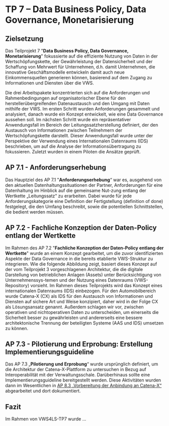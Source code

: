 # TP 7 – Data Business Policy, Data Governance, Monetarisierung
## Zielsetzung
Das Teilprojekt 7 "**Data Business Policy, Data Governance, Monetarisierung**" fokussierte auf die effiziente Nutzung von Daten in der Wertschöpfungskette, der Gewährleistung der Datensicherheit und der Schaffung von Mehrwert für Unternehmen, d.h. damit Unternehmen, die innovative Geschäftsmodelle entwickeln damit auch neue Einkommensquellen generieren können, basierend auf dem Zugang zu Informationen und Diensten über die VWS.

Die drei Arbeitspakete konzentrierten sich auf die Anforderungen und Rahmenbedingungen auf organisatorischer Ebene für den herstellerübergreifenden Datenaustausch und den Umgang mit Daten mithilfe der VWS. Im ersten Schritt wurden Anforderungen gesammelt und analysiert, danach wurde ein Konzept entwickelt, wie eine Data Governance aussehen soll. Im nächsten Schritt wurde ein repräsentativer Anwendungsfall im Bereich der Leitungssatzherstellung definiert, der den Austausch von Informationen zwischen Teilnehmern der Wertschöpfungskette darstellt. Dieser Anwendungsfall wurde unter der Perspektive der Verwendung eines Internationalen Datenraums (IDS) beschrieben, um auf die Analyse der Informationsübertragung zu fokussieren. Zuletzt wurden in einem Piloten die Ansätze geprüft.

##	AP 7.1 - Anforderungserhebung
Das Hauptziel des AP 7.1 "**Anforderungserhebung**“ war es, ausgehend von den aktuellen Datenhaltungssituationen der Partner, Anforderungen für eine Datenhaltung im Hinblick auf die gemeinsame Nut-zung entlang der Wertkette „Leitungssatz“ zu erarbeiten. Dabei wurde für jede Anforderungskategorie eine Definition der Fertigstellung (definition of done) festgelegt, die den Umfang beschreibt, sowie die potentiellen Schnittstellen, die bedient werden müssen.

##	AP 7.2 - Fachliche Konzeption der Daten-Policy entlang der Wertkette
Im Rahmen des AP 7.2 "**Fachliche Konzeption der Daten-Policy entlang der Wertkette**" wurde an einem Konzept gearbeitet, um die zuvor identifizierten Aspekte der Data Governance in die bereits etablierte VWS-Struktur zu integrieren. Wie die folgende Abbildung zeigt, basiert dieses Konzept auf der vom Teilprojekt 3 vorgeschlagenen Architektur, die die digitale Darstellung von betrieblichen Anlagen (Assets) unter Berücksichtigung von Unternehmenssys-temen und der Nutzung eines Datenraums (VWS-Repository) vorsieht. Im Rahmen dieses Teilprojekts wird das Konzept eines internationalen Datenraums (IDS) einbezogen. Für den Automobilbereich wurde Catena-X (CX) als IDS für den Austausch von Informationen und Diensten auf sichere Art und Weise konzipiert, daher wird in der Folge CX als Lösungsansatz genannt. Außerdem schlagen wir vor, zwischen operativen und nichtoperativen Daten zu unterscheiden, um einerseits die Sicherheit besser zu gewährleisten und andererseits eine bessere architektonische Trennung der beteiligten Systeme (AAS und IDS) umsetzen zu können.

##	AP 7.3 - Pilotierung und Erprobung: Erstellung Implementierungsguideline
Das AP 7.3 „**Pilotierung und Erprobung**“ wurde ursprünglich definiert, um die Architektur der Catena-X-Plattform zu untersuchen in Bezug auf Interoperabilität mit der Verwaltungsschale. Darüberhinaus sollte eine Implementierungsguideline bereitgestellt werden. Diese Aktivitäten wurden dann im Wesentlichen in [AP 8.3 „Vorbereitung der Anbindung an Catena-X“](/TP08/README.md#ap-83-vorbereitung-der-anbindung-an-catena-x) abgearbeitet und dort dokumentiert.

##	Fazit
Im Rahmen von VWS4LS-TP7 wurde ...
